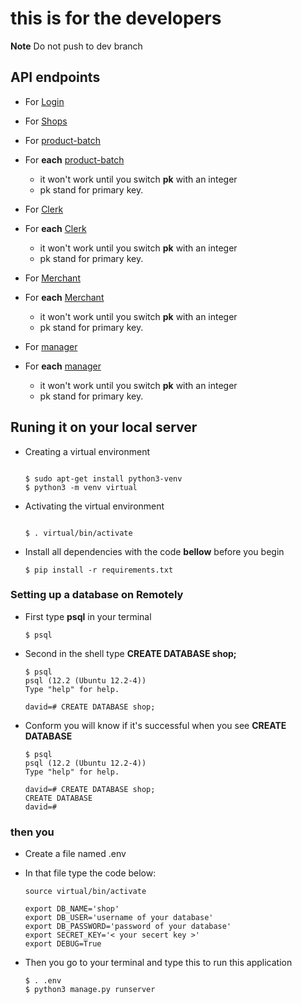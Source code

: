 # this is for the developers

**Note**
Do not push to dev branch

## API endpoints

* For [Login](https://api-shop-url.herokuapp.com/auth/token/login)
* For [Shops](https://api-shop-url.herokuapp.com/api/shop/)

* For [product-batch](https://api-shop-url.herokuapp.com/api/product-batch/)
* For **each** [product-batch](https://api-shop-url.herokuapp.com/api/merchant/api/product-batch/<int:pk>/)
  - it won't work until you switch **pk** with an integer
  - pk stand for primary key.

* For [Clerk](https://api-shop-url.herokuapp.com/api/clerk/)
* For **each** [Clerk](https://api-shop-url.herokuapp.com/api/clerk/clerk-id/<int:pk>)
  - it won't work until you switch **pk** with an integer
  - pk stand for primary key.

* For [Merchant](https://api-shop-url.herokuapp.com/api/merchant)
* For **each** [Merchant](https://api-shop-url.herokuapp.com/api/merchant/merchant-id/<int:pk>)
  - it won't work until you switch **pk** with an integer
  - pk stand for primary key.

* For [manager](https://api-shop-url.herokuapp.com/api/manager)
* For **each** [manager](https://api-shop-url.herokuapp.com/api/manager/manager-id/<int:pk>)
  * it won't work until you switch **pk** with an integer
  * pk stand for primary key.

## Runing it on your local server

* Creating a virtual environment

    ```

    $ sudo apt-get install python3-venv
    $ python3 -m venv virtual
    ```

* Activating the virtual environment

    ```

    $ . virtual/bin/activate
    ```

* Install all dependencies with the code **bellow** before you begin

    ```
    $ pip install -r requirements.txt
    ```

### Setting up a database on Remotely

* First type **psql** in your terminal
  
    ```
    $ psql
    ```

* Second in the shell type **CREATE DATABASE shop;**

    ```
    $ psql
    psql (12.2 (Ubuntu 12.2-4))
    Type "help" for help.

    david=# CREATE DATABASE shop;
    ```

* Conform you will know if it's successful when you see **CREATE DATABASE**

    ```
    $ psql
    psql (12.2 (Ubuntu 12.2-4))
    Type "help" for help.

    david=# CREATE DATABASE shop;
    CREATE DATABASE
    david=#
    ```

### then you

* Create a file named .env
  
* In that file type the code below:

    ```
    source virtual/bin/activate

    export DB_NAME='shop'
    export DB_USER='username of your database'
    export DB_PASSWORD='password of your database'
    export SECRET_KEY='< your secert key >'
    export DEBUG=True
    ```

* Then you go to your terminal and type this to run this application

    ```
    $ . .env
    $ python3 manage.py runserver
    ```
